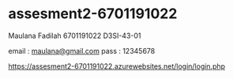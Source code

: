 # assesment2-6701191022

Maulana Fadilah
6701191022
D3SI-43-01

email : maulana@gmail.com
pass  : 12345678

https://assesment2-6701191022.azurewebsites.net/login/login.php
